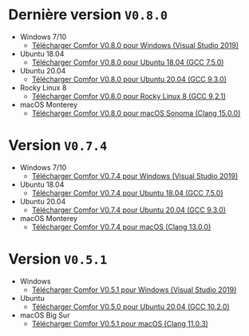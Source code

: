 # Dernière version `V0.8.0`

- Windows 7/10
    - <a href="../../assets/bin/v0_8_0/Release-windows-vs2019/COMFOR_V0_8_0_VS2019.exe" download>Télécharger Comfor V0.8.0 pour Windows (Visual Studio 2019)</a>
- Ubuntu 18.04
    - <a href="../../assets/bin/v0_8_0/Release-ubuntu-18.04-gcc/COMFOR_V0_8_0_GCC7_5" download>Télécharger Comfor V0.8.0 pour Ubuntu 18.04 (GCC 7.5.0)</a>
- Ubuntu 20.04
    - <a href="../../assets/bin/v0_8_0/Release-ubuntu-20.04-gcc/COMFOR_V0_8_0_GCC9_3" download>Télécharger Comfor V0.8.0 pour Ubuntu 20.04 (GCC 9.3.0)</a>
- Rocky Linux 8
    - <a href="../../assets/bin/v0_8_0/Release-rocky-linux-8-gcc/COMFOR_V0_8_0_GCC9_2" download>Télécharger Comfor V0.8.0 pour Rocky Linux 8 (GCC 9.2.1)</a>
- macOS Monterey
    - <a href="../../assets/bin/v0_8_0/Release-macos-sonoma-clang/COMFOR_V0_8_0_CLANG15" download>Télécharger Comfor V0.8.0 pour macOS Sonoma (Clang 15.0.0)</a>

# Version `V0.7.4`

- Windows 7/10
    - <a href="../../assets/bin/v0_7_4/COMFOR_V0_7_4_VS2019.exe" download>Télécharger Comfor V0.7.4 pour Windows (Visual Studio 2019)</a>
- Ubuntu 18.04
    - <a href="../../assets/bin/v0_7_4/COMFOR_V0_7_4_GCC7_5" download>Télécharger Comfor V0.7.4 pour Ubuntu 18.04 (GCC 7.5.0)</a>
- Ubuntu 20.04
    - <a href="../../assets/bin/v0_7_4/COMFOR_V0_7_4_GCC9_3" download>Télécharger Comfor V0.7.4 pour Ubuntu 20.04 (GCC 9.3.0)</a>
- macOS Monterey
    - <a href="../../assets/bin/v0_7_4/COMFOR_V0_7_4_CLANG13" download>Télécharger Comfor V0.7.4 pour macOS (Clang 13.0.0)</a>

# Version `V0.5.1`

- Windows
    - <a href="../../assets/bin/COMFOR_V0_5_1.exe" download>Télécharger Comfor V0.5.1 pour Windows (Visual Studio 2019)</a>
- Ubuntu
    - <a href="../../assets/bin/COMFOR_V0_5_0_GCC_10_2_0" download>Télécharger Comfor V0.5.0 pour Ubuntu 20.04 (GCC 10.2.0)</a>
- macOS Big Sur
    - <a href="../../assets/bin/COMFOR_V0_5_1_OSX_clang11" download>Télécharger Comfor V0.5.1 pour macOS (Clang 11.0.3)</a>